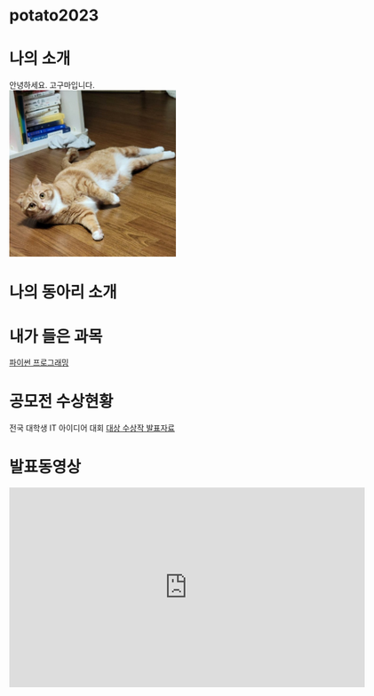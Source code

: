 # potato2023

# 나의 소개

안녕하세요. 고구마입니다.<br>
<img src="pho1.jpg" width="300"/><br>
# 나의 동아리 소개

# 내가 들은 과목
[파이썬 프로그래밍](https://www.python.org/)

# 공모전 수상현황
전국 대학생 IT 아이디어 대회
[대상 수상작 발표자료](presentation.pptx/)


# 발표동영상
<iframe width="640" height="360" src="https://www.youtube.com/embed/ygiNcIBl1LU" title="🌼 이번 봄도 잘 부탁해! 봄이면 찾게 되는 두근두근 설레는 노래 모음ㅣPLAYLISTㅣ플레이리스트 광고없음" frameborder="0" allow="accelerometer; autoplay; clipboard-write; encrypted-media; gyroscope; picture-in-picture; web-share" allowfullscreen></iframe>

